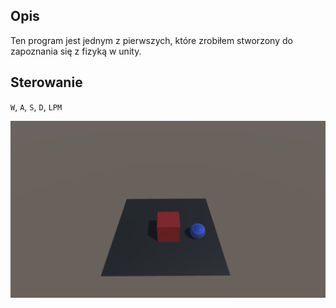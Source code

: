 ## Opis
Ten program jest jednym z pierwszych, które zrobiłem stworzony do zapoznania się z fizyką w unity.
## Sterowanie
`W`, `A`, `S`, `D`, `LPM`

![Alt text](https://github.com/Peokk/Simple-Unity-Physics/blob/main/Simple%20Unity%20Physics/Screen.png)
